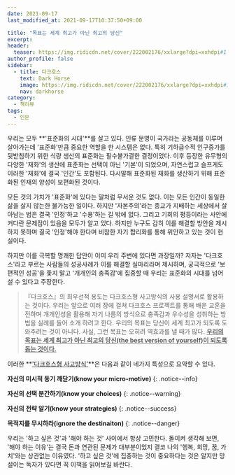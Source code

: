 ```yaml
---
date: 2021-09-17
last_modified_at: 2021-09-17T10:37:50+09:00

title: "목표는 세계 최고가 아닌 최고의 당신"
excerpt:
header:
  teaser: https://img.ridicdn.net/cover/222002176/xxlarge?dpi=xxhdpi#1
author_profile: false
sidebar:
  - title: 다크호스
    text: Dark Horse
    image: https://img.ridicdn.net/cover/222002176/xxlarge?dpi=xxhdpi#1
    nav: darkhorse
category:
  - 책리뷰
tags:
  - 인문
---
```

우리는 모두 **'표준화의 시대'**를 살고 있다. 인류 문명이 국가라는 공동체를 이루며 살아가는데 '표준화'만큼 중요한 역할을 한 시스템은 없다. 특히 기하급수적 인구증가를 뒷받침하기 위한 식량 생산의 표준화는 필수불가결한 결정이었다. 이후 등장한 유무형의 다양한 '재화'의 생산에 표준화는 선택이 아닌 '기본'이 되었으며, 자연스럽고 슬프게도 이러한 '재화'에 결국 '인간'도 포함된다. 다시말해 표준화된 재화를 생산하기 위해 표준화된 인재의 양성이 보편화된 것이다.

모든 것의 가치가 '표준화'에 있다는 말처럼 무서운 것도 없다. 이는 모든 인간이 동일한 삶을 살지 않는한 불가능한 일이다. 하지만 '자본주의'라는 종교가 지배하는 세상에서 살아남는 법은 결국 '인정'하고 '수용'하는 길 밖에 없다. 그리고 기회의 평등이라는 사안에 커다란 문제점이 있음을 모두가 알고 있다. 하지만 누구도 감히 이를 해결할 방안을 제시하지 못하며 결국 '인정'해야 한다며 비참한 자기 합리화를 통해 위안하고 있는 것이 현실이다.

하지만 이를 극복할 명쾌한 답안이 이미 우리 주변에 있다면 과장일까? 저자는 '다크호스'라고 부르는 사람들의 성공사례가 이를 해결할 실마리라며 제시하며, 궁극적으로 '보편적인 성공'을 좇지 말고 '개개인의 충족감'에 집중할 때 우리는 표준화의 시대를 넘어설 수 있다고 주장한다.

> 『다크호스』의 최우선적 용도는 다크호스형 사고방식의 사용 설명서로 활용하는 것이다. 우리는 앞으로 여러 장에 걸쳐 다크호스 프로젝트를 통해 배운 교훈을 전하며 개개인성을 활용해 자기 나름의 방식으로 충족감과 우수성을 성취하는 방법을 실례를 들어 소개 하려고 한다. 우리의 목표는 당신이 세계 최고가 되도록 도와주려는 것이 아니다. 사실, 그런 목표는 오히려 역효과를 낼 때가 많다. **<u>우리의 목표는 세계 최고가 아닌 최고의 당신(the best version of yourself)이 되도록 돕는 것이다.</u>**

이러한 **<u>'다크호스형 사고방식'</u>**은 다음과 같이 네가지 특성으로 요약할 수 있다.

**자신의 미시적 동기 깨닫기(know your micro-motive)**
{: .notice--info}

**자신의 선택 분간하기(know your choices)**
{: .notice--warning}

**자신의 전략 알기(know your strategies)**
{: .notice--success}

**목적지를 무시하라(ignore the destinaiton)**
{: .notice--danger}  

우리는 '하고 싶은 것'과 '해야 하는 것' 사이에서 항상 고민한다. 돌이켜 생각해 보면, '해야 하는 이유'는 결국 돈과 연관된 문제가 대부분이었지 결코 나의 '행복, 희망, 꿈, 가치'와는 상관없는 이유였다. '하고 싶은 것'에 집중하는 것이 중요하다는 것은 알지만 망설이는 독자가 있다면 꼭 이책을 읽어보길 바란다. 

<img src="https://images.unsplash.com/photo-1536356953159-9043c2260bba?ixid=MnwxMjA3fDB8MHxwaG90by1wYWdlfHx8fGVufDB8fHx8&ixlib=rb-1.2.1&auto=format&fit=crop&w=2940&q=80" class="align-center" alt="">